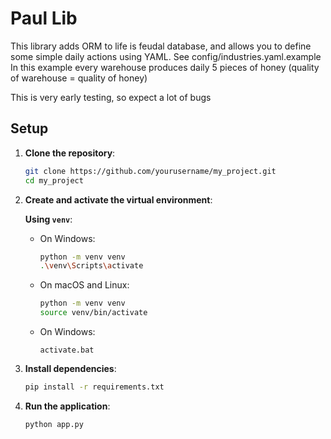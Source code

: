# Paul Lib
This library adds ORM to life is feudal database, and allows you to define some simple daily actions using YAML. See config/industries.yaml.example
In this example every warehouse produces daily 5 pieces of honey (quality of warehouse = quality of honey)

This is very early testing, so expect a lot of bugs

## Setup

1. **Clone the repository**:

    ```bash
    git clone https://github.com/yourusername/my_project.git
    cd my_project
    ```

2. **Create and activate the virtual environment**:

    **Using `venv`**:

    - On Windows:

        ```bash
        python -m venv venv
        .\venv\Scripts\activate
        ```

    - On macOS and Linux:

        ```bash
        python -m venv venv
        source venv/bin/activate
        ```

    - On Windows:

        ```batch
        activate.bat
        ```

3. **Install dependencies**:

    ```bash
    pip install -r requirements.txt
    ```

4. **Run the application**:

    ```bash
    python app.py
    ```
